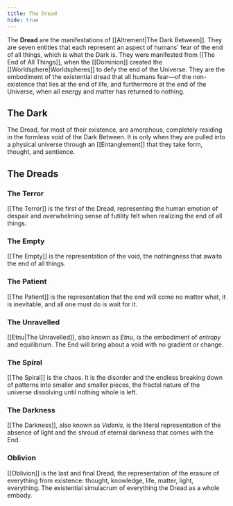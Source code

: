 ```yaml
---
title: The Dread
hide: true
---
```


The **Dread** are the manifestations of [[Altrement|The Dark Between]]. They are seven entities that each represent an aspect of humans' fear of the end of all things, which is what the Dark is. They were manifested from [[The End of All Things]], when the [[Dominion]] created the [[Worldsphere|Worldspheres]] to defy the end of the Universe. They are the embodiment of the existential dread that all humans fear—of the non-existence that lies at the end of life, and furthermore at the end of the Universe, when all energy and matter has returned to nothing.

## The Dark

The Dread, for most of their existence, are amorphous, completely residing in the formless void of the Dark Between. It is only when they are pulled into a physical universe through an [[Entanglement]] that they take form, thought, and sentience.

## The Dreads

### The Terror
[[The Terror]] is the first of the Dread, representing the human emotion of despair and overwhelming sense of futility felt when realizing the end of all things.

### The Empty
[[The Empty]] is the representation of the void, the nothingness that awaits the end of all things.

### The Patient
[[The Patient]] is the representation that the end will come no matter what, it is inevitable, and all one must do is wait for it.

### The Unravelled
[[Etnu|The Unravelled]], also known as *Etnu*, is the embodiment of *entropy* and equilibrium. The End will bring about a void with no gradient or change.

### The Spiral
[[The Spiral]] is the chaos. It is the disorder and the endless breaking down of patterns into smaller and smaller pieces, the fractal nature of the universe dissolving until nothing whole is left.

### The Darkness
[[The Darkness]], also known as *Videnis*, is the literal representation of the absence of light and the shroud of eternal darkness that comes with the End.

### Oblivion
[[Oblivion]] is the last and final Dread, the representation of the erasure of everything from existence: thought, knowledge, life, matter, light, everything. The existential simulacrum of everything the Dread as a whole embody.